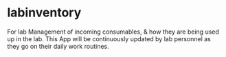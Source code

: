 # labinventory
For lab Management of incoming consumables, &amp; how they are being used up in the lab. This App will be continuously updated by lab personnel as they go on their daily work routines.
